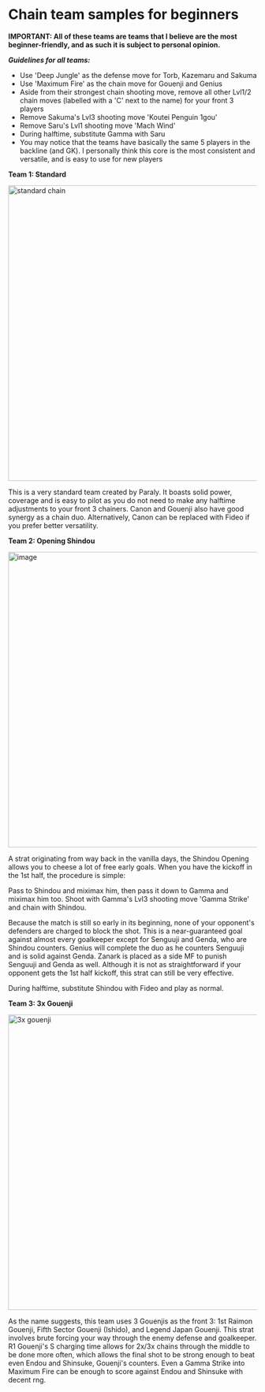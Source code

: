 # Chain team samples for beginners

**IMPORTANT: All of these teams are teams that I believe are the most beginner-friendly, and as such it is subject to personal opinion.**

***Guidelines for all teams:***
- Use 'Deep Jungle' as the defense move for Torb, Kazemaru and Sakuma 
- Use 'Maximum Fire' as the chain move for Gouenji and Genius
- Aside from their strongest chain shooting move, remove all other Lvl1/2 chain moves (labelled with a 'C' next to the name) for your front 3 players
- Remove Sakuma's Lvl3 shooting move 'Koutei Penguin 1gou'
- Remove Saru's Lvl1 shooting move 'Mach Wind'
- During halftime, substitute Gamma with Saru
- You may notice that the teams have basically the same 5 players in the backline (and GK). I personally think this core is the most consistent and versatile, and is easy to use for new players 

****Team 1: Standard**** 

<img width="600" alt="standard chain" src="https://user-images.githubusercontent.com/110833255/227714846-48e16e51-97ae-4bc2-abde-f581b4dcffc5.png">

This is a very standard team created by Paraly. It boasts solid power, coverage and is easy to pilot as you do not need to make any halftime adjustments to your front 3 chainers. Canon and Gouenji also have good synergy as a chain duo. Alternatively, Canon can be replaced with Fideo if you prefer better versatility.

****Team 2: Opening Shindou****

<img width="600" alt="image" src="https://user-images.githubusercontent.com/110833255/227719176-d6e5451e-f322-4e53-ad57-d4c7d11418b2.png">

A strat originating from way back in the vanilla days, the Shindou Opening allows you to cheese a lot of free early goals. When you have the kickoff in the 1st half, the procedure is simple: 

Pass to Shindou and miximax him, then pass it down to Gamma and miximax him too. Shoot with Gamma's Lvl3 shooting move 'Gamma Strike' and chain with Shindou.

Because the match is still so early in its beginning, none of your opponent's defenders are charged to block the shot. This is a near-guaranteed goal against almost every goalkeeper except for Senguuji and Genda, who are Shindou counters. Genius will complete the duo as he counters Senguuji and is solid against Genda. Zanark is placed as a side MF to punish Senguuji and Genda as well. Although it is not as straightforward if your opponent gets the 1st half kickoff, this strat can still be very effective.

During halftime, substitute Shindou with Fideo and play as normal. 

****Team 3: 3x Gouenji****

<img width="600" alt="3x gouenji" src="https://user-images.githubusercontent.com/110833255/227714862-89cd7451-e8c7-4f91-bd90-ed96b4cf5cce.png">

As the name suggests, this team uses 3 Gouenjis as the front 3: 1st Raimon Gouenji, Fifth Sector Gouenji (Ishido), and Legend Japan Gouenji. This strat involves brute forcing your way through the enemy defense and goalkeeper. R1 Gouenji's S charging time allows for 2x/3x chains through the middle to be done more often, which allows the final shot to be strong enough to beat even Endou and Shinsuke, Gouenji's counters. Even a Gamma Strike into Maximum Fire can be enough to score against Endou and Shinsuke with decent rng. 

